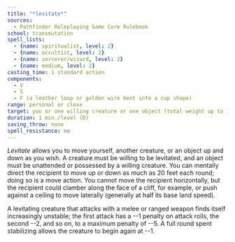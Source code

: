 ```yaml
---
title: "*levitate*"
sources:
  - Pathfinder Roleplaying Game Core Rulebook
school: transmutation
spell_lists:
  - {name: spiritualist, level: 2}
  - {name: occultist, level: 2}
  - {name: sorcerer/wizard, level: 2}
  - {name: medium, level: 2}
casting_time: 1 standard action
components:
  - V
  - S
  - F (a leather loop or golden wire bent into a cup shape)
range: personal or close
target: you or one willing creature or one object (total weight up to 100 lbs./level)
duration: 1 min./level (D)
saving_throw: none
spell_resistance: no
---
```


*Levitate* allows you to move yourself, another creature, or an object up and down as you wish. A creature must be willing to be levitated, and an object must be unattended or possessed by a willing creature. You can mentally direct the recipient to move up or down as much as 20 feet each round; doing so is a move action. You cannot move the recipient horizontally, but the recipient could clamber along the face of a cliff, for example, or push against a ceiling to move laterally (generally at half its base land speed).

A levitating creature that attacks with a melee or ranged weapon finds itself increasingly unstable; the first attack has a --1 penalty on attack rolls, the second --2, and so on, to a maximum penalty of --5. A full round spent stabilizing allows the creature to begin again at --1.

